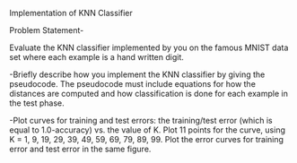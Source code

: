 Implementation of KNN Classifier

Problem Statement-

Evaluate the KNN classifier implemented by you on the famous MNIST data set where each example is a hand written digit.

-Briefly describe how you implement the KNN classifier by giving the pseudocode. The pseudocode must include equations for how the distances are computed and how classification is done for each example in the test phase.

-Plot curves for training and test errors: the training/test error (which is equal to 1.0-accuracy) vs. the value of K. Plot 11 points for the curve, using K = 1, 9, 19, 29, 39, 49, 59, 69, 79, 89, 99. Plot the error curves for training error and test error in the same figure.
